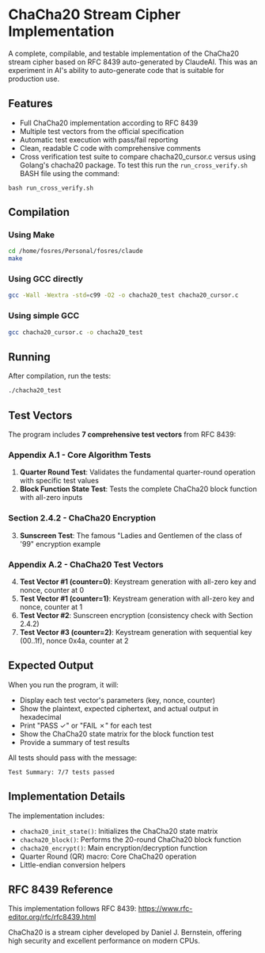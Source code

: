 # ChaCha20 Stream Cipher Implementation

A complete, compilable, and testable implementation of the ChaCha20
stream cipher based on RFC 8439 auto-generated by ClaudeAI. This was
an experiment in AI's ability to auto-generate code that is suitable
for production use.

## Features

- Full ChaCha20 implementation according to RFC 8439
- Multiple test vectors from the official specification
- Automatic test execution with pass/fail reporting
- Clean, readable C code with comprehensive comments
- Cross verification test suite to compare chacha20_cursor.c
versus using Golang's chacha20 package. To test this run the
`run_cross_verify.sh` BASH file using the command:

`bash run_cross_verify.sh`

## Compilation

### Using Make
```bash
cd /home/fosres/Personal/fosres/claude
make
```

### Using GCC directly
```bash
gcc -Wall -Wextra -std=c99 -O2 -o chacha20_test chacha20_cursor.c
```

### Using simple GCC
```bash
gcc chacha20_cursor.c -o chacha20_test
```

## Running

After compilation, run the tests:
```bash
./chacha20_test
```

## Test Vectors

The program includes **7 comprehensive test vectors** from RFC 8439:

### Appendix A.1 - Core Algorithm Tests
1. **Quarter Round Test**: Validates the fundamental quarter-round operation with specific test values
2. **Block Function State Test**: Tests the complete ChaCha20 block function with all-zero inputs

### Section 2.4.2 - ChaCha20 Encryption
3. **Sunscreen Test**: The famous "Ladies and Gentlemen of the class of '99" encryption example

### Appendix A.2 - ChaCha20 Test Vectors
4. **Test Vector #1 (counter=0)**: Keystream generation with all-zero key and nonce, counter at 0
5. **Test Vector #1 (counter=1)**: Keystream generation with all-zero key and nonce, counter at 1
6. **Test Vector #2**: Sunscreen encryption (consistency check with Section 2.4.2)
7. **Test Vector #3 (counter=2)**: Keystream generation with sequential key (00..1f), nonce 0x4a, counter at 2

## Expected Output

When you run the program, it will:
- Display each test vector's parameters (key, nonce, counter)
- Show the plaintext, expected ciphertext, and actual output in hexadecimal
- Print "PASS ✓" or "FAIL ✗" for each test
- Show the ChaCha20 state matrix for the block function test
- Provide a summary of test results

All tests should pass with the message:
```
Test Summary: 7/7 tests passed
```

## Implementation Details

The implementation includes:
- `chacha20_init_state()`: Initializes the ChaCha20 state matrix
- `chacha20_block()`: Performs the 20-round ChaCha20 block function
- `chacha20_encrypt()`: Main encryption/decryption function
- Quarter Round (QR) macro: Core ChaCha20 operation
- Little-endian conversion helpers

## RFC 8439 Reference

This implementation follows RFC 8439:
https://www.rfc-editor.org/rfc/rfc8439.html

ChaCha20 is a stream cipher developed by Daniel J. Bernstein, offering high security and excellent performance on modern CPUs.
